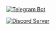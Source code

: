 [![Telegram Bot](https://img.shields.io/badge/Telegram_Bot-2CA5E0?style=for-the-badge&logo=telegram&logoColor=white)](https://t.me/darateria_bot)&nbsp;&nbsp;

[![Discord Server](https://img.shields.io/badge/Discord_Server-5865F2?style=for-the-badge&logo=discord&logoColor=white)](https://discord.gg/TyDQVwyxF3)
